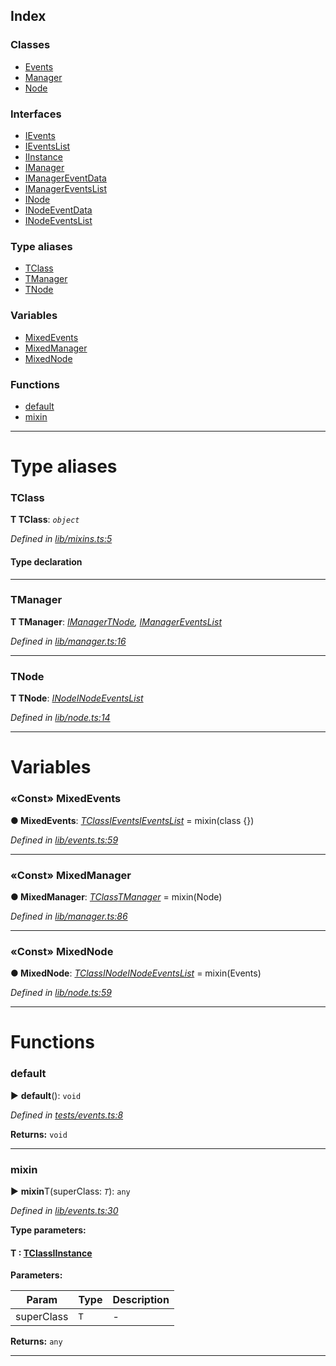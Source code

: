 



## Index

### Classes

* [Events](classes/events.md)
* [Manager](classes/manager.md)
* [Node](classes/node.md)


### Interfaces

* [IEvents](interfaces/ievents.md)
* [IEventsList](interfaces/ieventslist.md)
* [IInstance](interfaces/iinstance.md)
* [IManager](interfaces/imanager.md)
* [IManagerEventData](interfaces/imanagereventdata.md)
* [IManagerEventsList](interfaces/imanagereventslist.md)
* [INode](interfaces/inode.md)
* [INodeEventData](interfaces/inodeeventdata.md)
* [INodeEventsList](interfaces/inodeeventslist.md)


### Type aliases

* [TClass](#tclass)
* [TManager](#tmanager)
* [TNode](#tnode)


### Variables

* [MixedEvents](#mixedevents)
* [MixedManager](#mixedmanager)
* [MixedNode](#mixednode)


### Functions

* [default](#default)
* [mixin](#mixin)



---
# Type aliases
<a id="tclass"></a>

###  TClass

**Τ TClass**:  *`object`* 

*Defined in [lib/mixins.ts:5](https://github.com/AncientSouls/Mixins/blob/81023d2/src/lib/mixins.ts#L5)*


#### Type declaration





___

<a id="tmanager"></a>

###  TManager

**Τ TManager**:  *[IManager](interfaces/imanager.md)[TNode](#tnode), [IManagerEventsList](interfaces/imanagereventslist.md)* 

*Defined in [lib/manager.ts:16](https://github.com/AncientSouls/Mixins/blob/81023d2/src/lib/manager.ts#L16)*





___

<a id="tnode"></a>

###  TNode

**Τ TNode**:  *[INode](interfaces/inode.md)[INodeEventsList](interfaces/inodeeventslist.md)* 

*Defined in [lib/node.ts:14](https://github.com/AncientSouls/Mixins/blob/81023d2/src/lib/node.ts#L14)*





___


# Variables
<a id="mixedevents"></a>

### «Const» MixedEvents

**●  MixedEvents**:  *[TClass](#tclass)[IEvents](interfaces/ievents.md)[IEventsList](interfaces/ieventslist.md)*  =  mixin(class {})

*Defined in [lib/events.ts:59](https://github.com/AncientSouls/Mixins/blob/81023d2/src/lib/events.ts#L59)*





___

<a id="mixedmanager"></a>

### «Const» MixedManager

**●  MixedManager**:  *[TClass](#tclass)[TManager](#tmanager)*  =  mixin(Node)

*Defined in [lib/manager.ts:86](https://github.com/AncientSouls/Mixins/blob/81023d2/src/lib/manager.ts#L86)*





___

<a id="mixednode"></a>

### «Const» MixedNode

**●  MixedNode**:  *[TClass](#tclass)[INode](interfaces/inode.md)[INodeEventsList](interfaces/inodeeventslist.md)*  =  mixin(Events)

*Defined in [lib/node.ts:59](https://github.com/AncientSouls/Mixins/blob/81023d2/src/lib/node.ts#L59)*





___


# Functions
<a id="default"></a>

###  default

► **default**(): `void`



*Defined in [tests/events.ts:8](https://github.com/AncientSouls/Mixins/blob/81023d2/src/tests/events.ts#L8)*





**Returns:** `void`





___

<a id="mixin"></a>

###  mixin

► **mixin**T(superClass: *`T`*): `any`



*Defined in [lib/events.ts:30](https://github.com/AncientSouls/Mixins/blob/81023d2/src/lib/events.ts#L30)*



**Type parameters:**

#### T :  [TClass](#tclass)[IInstance](interfaces/iinstance.md)
**Parameters:**

| Param | Type | Description |
| ------ | ------ | ------ |
| superClass | `T`   |  - |





**Returns:** `any`





___


